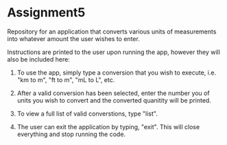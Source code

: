 # Assignment5
Repository for an application that converts various units of measurements into whatever amount the user wishes to enter.

Instructions are printed to the user upon running the app, however they will also be included here:

1. To use the app, simply type a conversion that you wish to execute, i.e. "km to m", "ft to m", "mL to L", etc.

2. After a valid conversion has been selected, enter the number you of units you wish to convert and the converted quanitity will be printed.

3. To view a full list of valid converstions, type "list".

4. The user can exit the application by typing, "exit". This will close everything and stop running the code.

